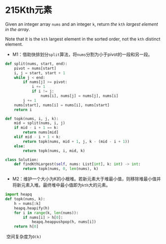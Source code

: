 # 215Kth元素

Given an integer array `nums` and an integer `k`, return *the* `kth` *largest element in the array*.

Note that it is the `kth` largest element in the sorted order, not the `kth` distinct element.

* M1：借助快排划分`split`算法，将`nums`分割为小于pivot的一段和另一段。

```python
def split(nums, start, end):
    pivot = nums[start]
    i, j = start, start + 1
    while j < end:
        if nums[j] >= pivot:
            i += 1
            if i != j:
                nums[i], nums[j] = nums[j], nums[i]
        j += 1
    nums[start], nums[i] = nums[i], nums[start]
    return i

def topk(nums, i, j, k):
    mid = split(nums, i, j)
    if mid - i + 1 == k:
        return nums[mid]
    elif mid - i + 1 < k:
        return topk(nums, mid + 1, j, k - (mid - i + 1))
    else:
        return topk(nums, i, mid, k)

class Solution:
    def findKthLargest(self, nums: List[int], k: int) -> int:
        return topk(nums, 0, len(nums), k)
```

* M2：维护一个大小为K的小根堆。若新元素大于堆最小值，则移除堆最小值并将新元素入堆。最终堆中最小值即为`kth`大的元素。

```python
import heapq
def topk(nums, k):
    h = nums[:k]
    heapq.heapify(h)
    for i in range(k, len(nums)):
        if nums[i] > h[0]:
            heapq.heappushpop(h, nums[i])
    return h[0]
```

​	空间复杂度为`O(k)`


